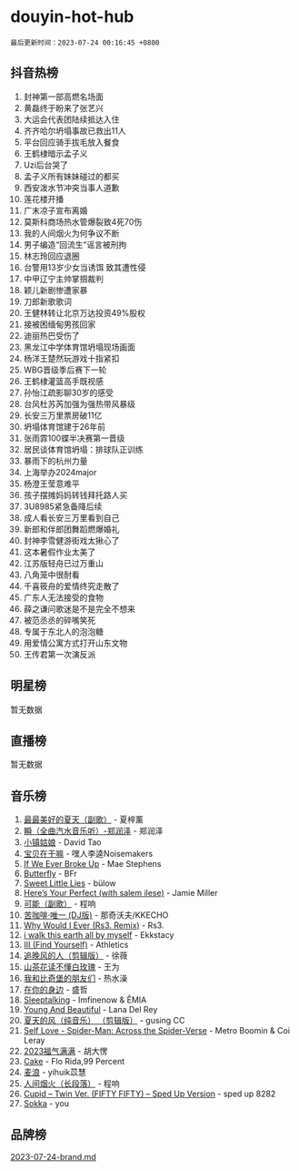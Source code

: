# douyin-hot-hub

`最后更新时间：2023-07-24 00:16:45 +0800`

## 抖音热榜

1. 封神第一部高燃名场面
1. 黄磊终于盼来了张艺兴
1. 大运会代表团陆续抵达入住
1. 齐齐哈尔坍塌事故已救出11人
1. 平台回应骑手拔毛放入餐食
1. 王鹤棣暗示孟子义
1. Uzi后台哭了
1. 孟子义所有妹妹碰过的都买
1. 西安泼水节冲突当事人道歉
1. 莲花楼开播
1. 广末凉子宣布离婚
1. 莫斯科商场热水管爆裂致4死70伤
1. 我的人间烟火为何争议不断
1. 男子编造“回流生”谣言被刑拘
1. 林志玲回应退圈
1. 台警用13岁少女当诱饵 致其遭性侵
1. 中甲辽宁主帅掌掴裁判
1. 颖儿新剧惨遭家暴
1. 刀郎新歌歌词
1. 王健林转让北京万达投资49%股权
1. 接被困缅甸男孩回家
1. 迪丽热巴受伤了
1. 黑龙江中学体育馆坍塌现场画面
1. 杨洋王楚然玩游戏十指紧扣
1. WBG晋级季后赛下一轮
1. 王鹤棣灌篮高手既视感
1. 孙怡江疏影聊30岁的感受
1. 台风杜苏芮加强为强热带风暴级
1. 长安三万里票房破11亿
1. 坍塌体育馆建于26年前
1. 张雨霏100蝶半决赛第一晋级
1. 居民谈体育馆坍塌：排球队正训练
1. 暴雨下的杭州力量
1. 上海举办2024major
1. 杨澄王莹意难平
1. 孩子摆摊妈妈转钱拜托路人买
1. 3U8985紧急备降后续
1. 成人看长安三万里看到自己
1. 新郎和伴郎团舞蹈燃爆婚礼
1. 封神李雪健游街戏太揪心了
1. 这本暑假作业太美了
1. 江苏版轻舟已过万重山
1. 八角笼中很耐看
1. 千喜筱舟的爱情终究走散了
1. 广东人无法接受的食物
1. 薛之谦问歌迷是不是完全不想来
1. 被范丞丞的碎嘴笑死
1. 专属于东北人的泡泡糖
1. 用爱情公寓方式打开山东文物
1. 王传君第一次演反派

## 明星榜

暂无数据

## 直播榜

暂无数据

## 音乐榜

1. [最最美好的夏天（副歌）](https://sf3-cdn-tos.douyinstatic.com/obj/tos-cn-ve-2774/o4FMghDLZkPIkCutdrsXlbTHcaZztBfeCp9AFS) - 夏梓薰
1. [瞬（全曲汽水音乐听）-郑润泽](https://sf3-cdn-tos.douyinstatic.com/obj/tos-cn-ve-2774/o4Vb9eJZClCZTnRQYy0BRSeHGrDtrkrQgIBvQt) - 郑润泽
1. [小镇姑娘](https://sf6-cdn-tos.douyinstatic.com/obj/tos-cn-ve-2774/1ee4fa49917d4e9e8f06512cc6e778d9) - David Tao
1. [宝贝在干嘛](https://sf6-cdn-tos.douyinstatic.com/obj/tos-cn-ve-2774/okW4hBCfJI5B2ZEgTCtikhMW7IafzNrBQIYkpJ) - 嘿人李逵Noisemakers
1. [If We Ever Broke Up](https://sf3-cdn-tos.douyinstatic.com/obj/tos-cn-ve-2774/o8onj5HDk0ImtBmO0URBfeyCDXQJMYkQ1gb8Zy) - Mae Stephens
1. [Butterfly](https://sf3-cdn-tos.douyinstatic.com/obj/tos-cn-ve-2774/oIw3zNLcWhUhUDWqtQxQfAx6IXsSBzbyCg7CM0) - BFr
1. [Sweet Little Lies](https://sf6-cdn-tos.douyinstatic.com/obj/tos-cn-ve-2774/cebdd23e942a452c84c197b17c22ac7a) - bülow
1. [Here’s Your Perfect (with salem ilese)](https://sf6-cdn-tos.douyinstatic.com/obj/tos-cn-ve-2774/076b1576c6c546598f803fe53da388a7) - Jamie Miller
1. [可能（副歌）](https://sf6-cdn-tos.douyinstatic.com/obj/tos-cn-ve-2774/cde1731888894259b333569393c2fb51) - 程响
1. [苦咖啡·唯一 (DJ版)](https://sf3-cdn-tos.douyinstatic.com/obj/tos-cn-ve-2774/oohZWXUzNXlh9bzpBgNUfJCQHGILwWgDBaejQt) - 那奇沃夫/KKECHO
1. [Why Would I Ever (Rs3. Remix)](https://sf3-cdn-tos.douyinstatic.com/obj/tos-cn-ve-2774/oQNX0xZhO8IXeCRjCJQUZzkfQNLi2ItDAzEBgz) - Rs3.
1. [i walk this earth all by myself](https://sf6-cdn-tos.douyinstatic.com/obj/tos-cn-ve-2774/c751e38547b548b389ff6e1b9203b1de) - Ekkstacy
1. [III (Find Yourself)](https://sf3-cdn-tos.douyinstatic.com/obj/tos-cn-ve-2774/3b9e482a6da74de29fd5e2440e4373b4) - Athletics
1. [追晚风的人（剪辑版）](https://sf3-cdn-tos.douyinstatic.com/obj/tos-cn-ve-2774/560835060af84ac29cd5c12e2a98f7eb) - 徐薇
1. [山茶花读不懂白玫瑰](https://sf3-cdn-tos.douyinstatic.com/obj/tos-cn-ve-2774/osfn8B7DktrRHEPJgPCfDbw7QDQEkwC16BxZg9) - 王为
1. [我和比奇堡的朋友们](https://sf6-cdn-tos.douyinstatic.com/obj/tos-cn-ve-2774/f0505db981ea4a6d91453a15924a82aa) - 热水澡
1. [在你的身边](https://sf6-cdn-tos.douyinstatic.com/obj/tos-cn-ve-2774/9dce2ee6c9f84c17a6d68458730d7ae8) - 盛哲
1. [Sleeptalking](https://sf6-cdn-tos.douyinstatic.com/obj/tos-cn-ve-2774/f23bc60230804ede98a163e1926e0857) - Imfinenow & ÊMIA
1. [Young And Beautiful](https://sf3-cdn-tos.douyinstatic.com/obj/tos-cn-ve-2774/3ca6987c98c947768abb9cce3ee5530c) - Lana Del Rey
1. [夏天的风（纯音乐） （剪辑版）](https://sf3-cdn-tos.douyinstatic.com/obj/tos-cn-ve-2774/oUzLjBZZFQAoNRmGokEeD5zfQCObp6UeFAnTa6) - gusing CC
1. [Self Love - Spider-Man: Across the Spider-Verse](https://sf3-cdn-tos.douyinstatic.com/obj/tos-cn-ve-2774/o8YzagIFYnO2FNIznDQzpeeLfrdCVAbYDDaLoS) - Metro Boomin & Coi Leray
1. [2023福气满满](https://sf6-cdn-tos.douyinstatic.com/obj/tos-cn-ve-2774/ocebsi6kbCVkBMAcDJkqdZpBQMubYSQetK2gQn) - 胡大愣
1. [Cake](https://sf3-cdn-tos.douyinstatic.com/obj/tos-cn-ve-2774/3545db16eba4434c853ab891b2b752af) - Flo Rida,99 Percent
1. [麦浪](https://sf6-cdn-tos.douyinstatic.com/obj/tos-cn-ve-2774/872ff36b718445c6a3882ba18b546970) - yihuik苡慧
1. [人间烟火（长段落）](https://sf3-cdn-tos.douyinstatic.com/obj/tos-cn-ve-2774/eeb7f9f284d74db097f8341ace44bfa2) - 程响
1. [Cupid – Twin Ver. (FIFTY FIFTY) – Sped Up Version](https://sf3-cdn-tos.douyinstatic.com/obj/tos-cn-ve-2774/oMonQQ6t8nCfUnw44y8XBZkJytCgEBtWYebB2D) - sped up 8282
1. [Sokka](https://sf3-cdn-tos.douyinstatic.com/obj/tos-cn-ve-2774/b9c3e305c0474c898ce221c7aa498547) - you

## 品牌榜

[2023-07-24-brand.md](2023-07-24-brand.md)
